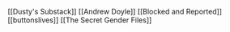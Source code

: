 [[Dusty's Substack]]
[[Andrew Doyle]]
[[Blocked and Reported]]
[[buttonslives]]
[[The Secret Gender Files]]
